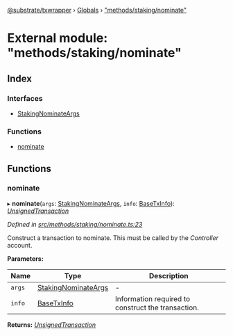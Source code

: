 [@substrate/txwrapper](../README.md) › [Globals](../globals.md) › ["methods/staking/nominate"](_methods_staking_nominate_.md)

# External module: "methods/staking/nominate"

## Index

### Interfaces

* [StakingNominateArgs](../interfaces/_methods_staking_nominate_.stakingnominateargs.md)

### Functions

* [nominate](_methods_staking_nominate_.md#nominate)

## Functions

###  nominate

▸ **nominate**(`args`: [StakingNominateArgs](../interfaces/_methods_staking_nominate_.stakingnominateargs.md), `info`: [BaseTxInfo](../interfaces/_util_types_.basetxinfo.md)): *[UnsignedTransaction](../interfaces/_util_types_.unsignedtransaction.md)*

*Defined in [src/methods/staking/nominate.ts:23](https://github.com/paritytech/txwrapper/blob/57a1bc2/src/methods/staking/nominate.ts#L23)*

Construct a transaction to nominate. This must be called by the _Controller_ account.

**Parameters:**

Name | Type | Description |
------ | ------ | ------ |
`args` | [StakingNominateArgs](../interfaces/_methods_staking_nominate_.stakingnominateargs.md) | - |
`info` | [BaseTxInfo](../interfaces/_util_types_.basetxinfo.md) | Information required to construct the transaction.  |

**Returns:** *[UnsignedTransaction](../interfaces/_util_types_.unsignedtransaction.md)*
